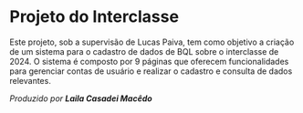 # Projeto do Interclasse
Este projeto, sob a supervisão de Lucas Paiva, tem como objetivo a criação de um sistema para o cadastro de dados de BQL sobre o interclasse de 2024. O sistema é composto por 9 páginas que oferecem funcionalidades para gerenciar contas de usuário e realizar o cadastro e consulta de dados relevantes.

_Produzido por **Laila Casadei Macêdo**_

